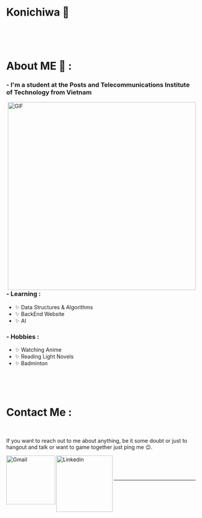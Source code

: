 # Konichiwa 👋

<div align="center">
</div>

</br>
</br>
</br>


# About ME 💬 :

### - I'm a student at the Posts and Telecommunications  Institute of Technology from Vietnam

<img hight="400" width="500" alt="GIF" align="right" src="https://genk.mediacdn.vn/2019/3/21/anh-0-1553159248938513439522.gif">

### - Learning :
- ✨ Data Structures & Algorithms
- ✨ BackEnd Website
- ✨ AI

### - Hobbies : 
- ✨ Watching Anime
- ✨ Reading Light Novels
- ✨ Badminton

</br>
</br>
</br>

# Contact Me :

<p>
 </br>


If you want to reach out to me about anything, be it some doubt or just to hangout and talk or want to game together just ping me 😉.

<a href="mailto:qxdangvietanh@gmail.com">
 <img align="left" alt="Gmail" width="130" hight="100" src="https://github.com/Xx-Ashutosh-xX/Xx-Ashutosh-xX/blob/master/assets/icons/gmail.png" />
</a>
<a href="https://www.linkedin.com/in/dang-nguyen-740748252/">
  <img align="left" alt="Linkedin" width="150" hight="100" src="https://github.com/Xx-Ashutosh-xX/Xx-Ashutosh-xX/blob/master/assets/icons/linkedin.png" />
</br>
</br>
</br>
</a>

*************
